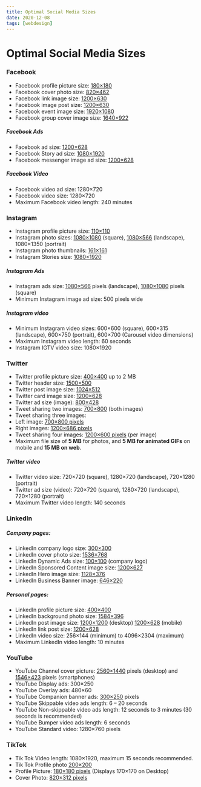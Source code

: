 ```yaml
---
title: Optimal Social Media Sizes
date: 2020-12-08
tags: [webdesign]
---
```


# Optimal Social Media Sizes

### Facebook

* Facebook profile picture size: [180×180](#img/180/180/FacebookProfilePicture.png)
* Facebook cover photo size: [820×462](#img/820/462/FacebookCoverPhoto.jpg)
* Facebook link image size: [1200×630](#img/1200/630/FacebookImageLink.jpg)
* Facebook image post size: [1200×630](#img/1200/630/FacebookImagePost.jpg)
* Facebook event image size: [1920×1080](#img/1920/1080/FacebookEventImage.jpg)
* Facebook group cover image size: [1640×922](#img/1640/922/FacebookGroupCoverImage.png)

##### Facebook Ads

* Facebook ad size: [1200×628](#img/1200/628/FacebookAd.png)
* Facebook Story ad size: [1080×1920](#img/1200/628/FacebookStoryAd.png)
* Facebook messenger image ad size: [1200×628](#img/1200/628/FacebookMessengerAd.png)

##### Facebook Video

* Facebook video ad size: 1280×720
* Facebook video size: 1280×720
* Maximum Facebook video length: 240 minutes

### Instagram

* Instagram profile picture size: [110×110](#img/110/110/InstagramPrifileImage.png)
* Instagram photo sizes: [1080×1080](#img/1080/1080/InstagramSquare.jpg) (square), [1080×566](#img/1080/566/InstagramSquare.jpg) (landscape), 1080×1350 (portrait)
* Instagram photo thumbnails: [161×161](#img/161/161/InstagramPhotoThumbnails.jpg)
* Instagram Stories size: [1080×1920](#img/1080/1920/InstagramStories.jpg)

##### Instagram Ads

* Instagram ads size: [1080×566](#img/1080/566/InstagramAdsLandscape.png) pixels (landscape), [1080×1080](#img/1080/1080/InstagramAdsSquare.png) pixels (square)
* Minimum Instagram image ad size: 500 pixels wide

##### Instagram video

* Minimum Instagram video sizes: 600×600 (square), 600×315 (landscape), 600×750 (portrait), 600×700 (Carousel video dimensions)
* Maximum Instagram video length: 60 seconds
* Instagram IGTV video size: 1080×1920

### Twitter

* Twitter profile picture size: [400×400](#img/400/400/TwitterProfileImage.png) up to 2 MB
* Twitter header size: [1500×500](#img/1500/500/TwitterHeaderImage.png)
* Twitter post image size: [1024×512](#img/1024/512/TwitterPostImage.png)
* Twitter card image size: [1200×628](#img/1200/628/TwitterCard.jpg)
* Twitter ad size (image): [800×428](#img/800/428/TwitterAd.png)
* Tweet sharing two images: [700×800](#img/700/800/Twitter_two_images.png) (both images)
* Tweet sharing three images: 
 * Left image: [700×800 pixels](#img/700/800/Twitter_three_images_left.png) 
 * Right images: [1200×686 pixels](#img/1200/686/Twitter_three_images_right.png)
* Tweet sharing four images: [1200×600 pixels](#img/1200/600/Twitter_four_images.png) (per image)
* Maximum file size of **5 MB** for photos, and **5 MB for animated GIFs** on mobile and **15 MB on web**.

##### Twitter video

* Twitter video size: 720×720 (square), 1280×720 (landscape), 720×1280 (portrait)
* Twitter ad size (video): 720×720 (square), 1280×720 (landscape), 720×1280 (portrait)
* Maximum Twitter video length: 140 seconds


### LinkedIn

##### Company pages:

* LinkedIn company logo size: [300×300](#img/300/300/LinkedInCompanyLogo.png)
* LinkedIn cover photo size: [1536×768](#img/1536/768/LinkedInCoverPhoto.png)
* LinkedIn Dynamic Ads size: [100×100](#img/100/100/LinkedInAdsCompanyLogo.png) (company logo)
* LinkedIn Sponsored Content image size: [1200×627](#img/1200/627/LinkedInSponsoredContentImage.png)
* LinkedIn Hero image size: [1128×376](#img/1128/376/LinkedInHeroImage.png)
* LinkedIn Business Banner image: [646×220](#img/646/220/LinkedInBusinessBanner.png)

##### Personal pages:

* LinkedIn profile picture size: [400×400](#img/400/400/LinkedInProfilePicture.jpg)
* LinkedIn background photo size: [1584×396](#img/1584/396/LinkedInBackgroundPhoto.jpg)
* LinkedIn post image size: [1200×1200](#img/1200/1200/LinkedInImagePost-desktop.jpg) (desktop) [1200×628](#img/1200/628/LinkedInImagePost-mobile.jpg) (mobile)
* LinkedIn link post size: [1200×628](#img/1200/628/LinkedInPostImage.jpg)
* LinkedIn video size: 256×144 (minimum) to 4096×2304 (maximum)
* Maximum LinkedIn video length: 10 minutes


### YouTube 

* YouTube Channel cover picture: [2560×1440](#img/2560/1440/YouTubeChannelCoverPictureDesktop.jpg) pixels (desktop) and [1546×423](#img/1546/423/YouTubeChannelCoverPictureSmartphones.jpg) pixels (smartphones)
* YouTube Display ads: 300×250
* YouTube Overlay ads: 480×60
* YouTube Companion banner ads: [300×250](#img/300/250/YouTubeCompanionBanner.png) pixels
* YouTube Skippable video ads length: 6 – 20 seconds
* YouTube Non-skippable video ads length: 12 seconds to 3 minutes (30 seconds is recommended)
* YouTube Bumper video ads length: 6 seconds
* YouTube Standard video: 1280×760 pixels

### TikTok

* Tik Tok Video length: 1080×1920, maximum 15 seconds recommended.
* Tik Tok Profile photo [200×200](#img/200/200/TikTokProfilePhoto.png)
* Profile Picture: [180×180 pixels](#img/180/180/Facebook_profile_picture.jpg) (Displays 170×170 on Desktop)
* Cover Photo: [820×312 pixels](#img/820/312/Facebook_cover_photo.jpg)

<script>
function placeholder(width, height, text) {
	return `<svg xmlns="http://www.w3.org/2000/svg" width="${width}" height="${height}" viewBox="0 0 ${width} ${height}"><rect fill="#ddd" width="${width}" height="${height}"/><text fill="rgba(0,0,0,0.5)" font-family="sans-serif" font-size="30" dy="10.5" font-weight="bold" x="50%" y="50%" text-anchor="middle">${ text ? text : width + '×' + height}</text></svg>`;
}

document.querySelectorAll('a[href^="#img/"]').forEach(link => {
	const href = new URL(link.href);
	const [width, height, name] = href.hash.replace('#img/', '').split('/');
	link.download = name;

	const svg = placeholder(width, height);
	const type = name.split('.').pop();

	let blob = new Blob([svg], {type: 'image/svg+xml;charset=utf-8'});
	let url = URL.createObjectURL(blob);

	let image = new Image();
		image.onload = () => {
			// create canvas
			let canvas = document.createElement('canvas');
			canvas.width = width;
			canvas.height = height;

			// convert canvas
			let context = canvas.getContext('2d');
			context.drawImage(image, 0, 0, width, height);
			link.href = canvas.toDataURL('image/' + type);
	};
	image.src = url;
});
</script>